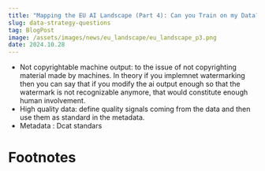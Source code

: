 ```yaml
---
title: "Mapping the EU AI Landscape (Part 4): Can you Train on my Data?"
slug: data-strategy-questions
tag: BlogPost
image: /assets/images/news/eu_landscape/eu_landscape_p3.png
date: 2024.10.28
---
```


- Not copyrightable machine output: to the issue of not copyrighting material made by machines. In theory if you implemnet watermarking then you can say that if you modify the ai output enough so that the watermark is not recognizable anymore, that would constitute enough human involvement.
- High quality data: define quality signals coming from the data and then use them as standard in the metadata. 
- Metadata : Dcat standars


# Footnotes